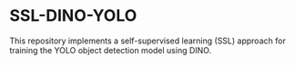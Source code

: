 # SSL-DINO-YOLO
This repository implements a self-supervised learning (SSL) approach for training the YOLO object detection model using DINO.
